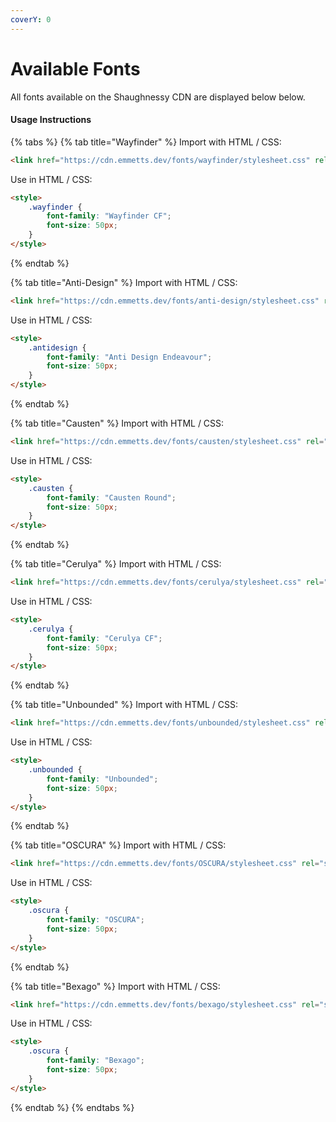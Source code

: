 ```yaml
---
coverY: 0
---
```


# Available Fonts

All fonts available on the Shaughnessy CDN are displayed below below.

#### Usage Instructions

{% tabs %}
{% tab title="Wayfinder" %}
Import with HTML / CSS:

```html
<link href="https://cdn.emmetts.dev/fonts/wayfinder/stylesheet.css" rel="stylesheet" type="text/css" />
```

Use in HTML / CSS:

```html
<style>
    .wayfinder {
        font-family: "Wayfinder CF";
        font-size: 50px;
    }
</style>
```
{% endtab %}

{% tab title="Anti-Design" %}
Import with HTML / CSS:

```html
<link href="https://cdn.emmetts.dev/fonts/anti-design/stylesheet.css" rel="stylesheet" type="text/css" />Use in HTML / CSS:
```

Use in HTML / CSS:

```html
<style>
    .antidesign {
        font-family: "Anti Design Endeavour";
        font-size: 50px;
    }
</style>
```
{% endtab %}

{% tab title="Causten" %}
Import with HTML / CSS:

```html
<link href="https://cdn.emmetts.dev/fonts/causten/stylesheet.css" rel="stylesheet" type="text/css" />
```

Use in HTML / CSS:

```html
<style>
    .causten {
        font-family: "Causten Round";
        font-size: 50px;
    }
</style>
```
{% endtab %}

{% tab title="Cerulya" %}
Import with HTML / CSS:

```html
<link href="https://cdn.emmetts.dev/fonts/cerulya/stylesheet.css" rel="stylesheet" type="text/css" />
```

Use in HTML / CSS:

```html
<style>
    .cerulya {
        font-family: "Cerulya CF";
        font-size: 50px;
    }
</style>
```
{% endtab %}

{% tab title="Unbounded" %}
Import with HTML / CSS:

```html
<link href="https://cdn.emmetts.dev/fonts/unbounded/stylesheet.css" rel="stylesheet" type="text/css" />
```

Use in HTML / CSS:

```html
<style>
    .unbounded {
        font-family: "Unbounded";
        font-size: 50px;
    }
</style>
```
{% endtab %}

{% tab title="OSCURA" %}
Import with HTML / CSS:

```html
<link href="https://cdn.emmetts.dev/fonts/OSCURA/stylesheet.css" rel="stylesheet" type="text/css" />
```

Use in HTML / CSS:

```html
<style>
    .oscura {
        font-family: "OSCURA";
        font-size: 50px;
    }
</style>
```
{% endtab %}

{% tab title="Bexago" %}
Import with HTML / CSS:

```html
<link href="https://cdn.emmetts.dev/fonts/bexago/stylesheet.css" rel="stylesheet" type="text/css" />
```

Use in HTML / CSS:

```html
<style>
    .oscura {
        font-family: "Bexago";
        font-size: 50px;
    }
</style>
```
{% endtab %}
{% endtabs %}
